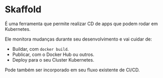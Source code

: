 # Skaffold

É uma ferramenta que permite realizar CD de apps que podem
rodar em Kubernetes.

Ele monitora mudanças durante seu desenvolvimento e vai
cuidar de:

- Buildar, com `docker build`.
- Publicar, com o Docker Hub ou outros.
- Deploy para o seu Cluster Kubernetes.

Pode também ser incorporado em seu fluxo existente de 
CI/CD.
